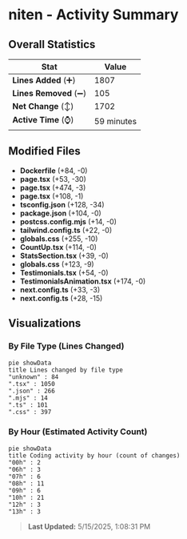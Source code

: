 # niten - Activity Summary 

## Overall Statistics

| Stat                   | Value                                                             |
| ---------------------- | ----------------------------------------------------------------- |
| **Lines Added** (➕)   | 1807                                          |
| **Lines Removed** (➖) | 105                                        |
| **Net Change** (↕)    | 1702                |
| **Active Time** (⌚)   | 59 minutes |


## Modified Files
- **Dockerfile** (+84, -0)
- **page.tsx** (+53, -30)
- **page.tsx** (+474, -3)
- **page.tsx** (+108, -1)
- **tsconfig.json** (+128, -34)
- **package.json** (+104, -0)
- **postcss.config.mjs** (+14, -0)
- **tailwind.config.ts** (+22, -0)
- **globals.css** (+255, -10)
- **CountUp.tsx** (+114, -0)
- **StatsSection.tsx** (+39, -0)
- **globals.css** (+123, -9)
- **Testimonials.tsx** (+54, -0)
- **TestimonialsAnimation.tsx** (+174, -0)
- **next.config.ts** (+33, -3)
- **next.config.ts** (+28, -15)

## Visualizations

### By File Type (Lines Changed)

```mermaid
pie showData
title Lines changed by file type
"unknown" : 84
".tsx" : 1050
".json" : 266
".mjs" : 14
".ts" : 101
".css" : 397
```

### By Hour (Estimated Activity Count)

```mermaid
pie showData
title Coding activity by hour (count of changes)
"00h" : 2
"06h" : 3
"07h" : 6
"08h" : 11
"09h" : 6
"10h" : 21
"12h" : 3
"13h" : 3
```


> **Last Updated:** 5/15/2025, 1:08:31 PM